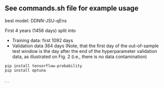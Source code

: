 ## See commands.sh file for example usage 

best model: DDNN-JSU-qEns


First 4 years (1456 days) split into 
- Training data: first 1092 days
- Validation data 364 days
(Note, that the first day of the out-of-sample test window is the day after the end of the hyperparameter validation data, as illustrated on Fig. 2 (i.e., there is no data contamination)



```
pip install tensorflow-probability
pip install optuna


``